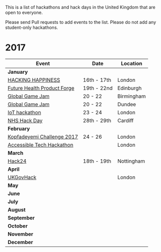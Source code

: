 This is a list of hackathons and hack days in the United Kingdom that are open to everyone.

Please send Pull requests to add events to the list. Please do not add any student-only hackathons.

# 2017

| Event | Date | Location |
|---|---|---|
| **January** |
| [HACKING HAPPINESS](https://www.digitalcatapultcentre.org.uk/event/hacking-happiness) | 16th - 17th | London |
| [Future Health Product Forge](https://productforge.io/events/future-health-product-forge) | 19th - 22nd | Edinburgh |
| [Global Game Jam](https://www.eventbrite.co.uk/e/bcu-global-game-jam-2017-tickets-29045676400) | 20 - 22 | Birmingham |
| [Global Game Jam](http://globalgamejam.org/2017/jam-sites/dundee-makerspace) | 20 - 22 | Dundee |
| [IoT hackathon](http://www.iottechexpo.com/europe/exhibition/iot-hackathon/) | 23 - 24 | London |
| [NHS Hack Day](http://nhshackday.com/) | 28th - 29th | Cardiff |
| **February** |
| [Kopfadeyemi Challenge 2017](https://www.eventbrite.com/e/kopfadeyemi-challenge-2017-registration-29466212234) | 24 - 26 | London |
| [Accessible Tech Hackathon](http://accessibletech.co.uk/hackathon ) | | London |
| **March** |
| [Hack24](http://www.hack24.co.uk/) | 18th - 19th | Nottingham |
| **April** |
| [UKGovHack](http://ukgovhack.com) | | London |
| **May** |
| **June** |
| **July** |
| **August** |
| **September** |
| **October** |
| **November** |
| **December** |
